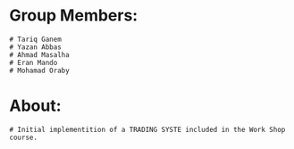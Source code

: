 # Group Members:
    # Tariq Ganem
    # Yazan Abbas
    # Ahmad Masalha
    # Eran Mando
    # Mohamad Oraby

# About:
    # Initial implementition of a TRADING SYSTE included in the Work Shop course.
